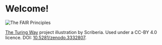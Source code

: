 # Welcome!

![The FAIR Principles](https://the-turing-way.netlify.app/_images/fair-principles.svg "The Turing Way project illustration by Scriberia. Used under a CC-BY 4.0 licence. DOI: 10.5281/zenodo.3332807.")

<figcaption><a href="https://the-turing-way.netlify.app/">The Turing Way</a> project illustration by Scriberia. Used under a CC-BY 4.0 licence. DOI: <a href="https://doi.org/10.5281/zenodo.3332807">10.5281/zenodo.3332807</a>.</figcaption>
